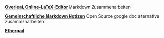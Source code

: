 [**Overleaf, Online-LaTeX-Editor**](https://de.overleaf.com/)
Markdown Zusammenarbeiten

[**Gemeinschaftliche Markdown Notizen**](https://hackmd.io/)
Open Source google doc alternative zusammenarbeiten

[**Etherpad**](https://etherpad.org/)